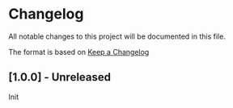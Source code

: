 # Changelog
All notable changes to this project will be documented in this file.

The format is based on [Keep a Changelog](http://keepachangelog.com/)

## [1.0.0] - Unreleased

Init
